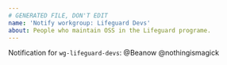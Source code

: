 ```yaml
---
# GENERATED FILE, DON'T EDIT
name: 'Notify workgroup: Lifeguard Devs'
about: People who maintain OSS in the Lifeguard programe.
---
```



<!-- Write your message above here -->

Notification for `wg-lifeguard-devs`:
@Beanow @nothingismagick 
